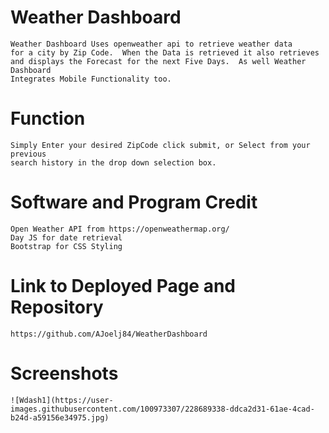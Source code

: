# Weather Dashboard
    Weather Dashboard Uses openweather api to retrieve weather data
    for a city by Zip Code.  When the Data is retrieved it also retrieves
    and displays the Forecast for the next Five Days.  As well Weather Dashboard
    Integrates Mobile Functionality too.
# Function
    Simply Enter your desired ZipCode click submit, or Select from your previous
    search history in the drop down selection box.
# Software and Program Credit
    Open Weather API from https://openweathermap.org/
    Day JS for date retrieval
    Bootstrap for CSS Styling
# Link to Deployed Page and Repository
    https://github.com/AJoelj84/WeatherDashboard
    

# Screenshots
    ![Wdash1](https://user-images.githubusercontent.com/100973307/228689338-ddca2d31-61ae-4cad-b24d-a59156e34975.jpg)
